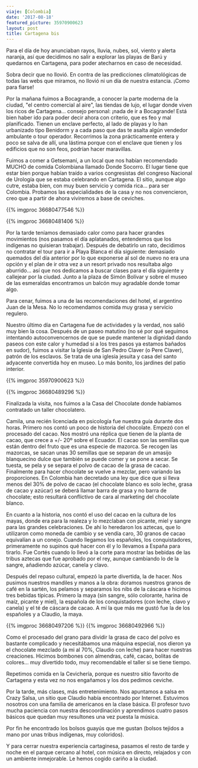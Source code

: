 ```yaml
---
viaje: [Colombia]
date: '2017-08-18'
featured_picture: 35970900623
layout: post
title: Cartagena bis
---
```

Para el día de hoy anunciaban rayos, lluvia, nubes, sol, viento y alerta naranja, así que decidimos no salir a explorar las playas de Barú y quedarnos en Cartagena, para poder atecharnos en caso de necesidad.

Sobra decir que no llovió. En contra de las predicciones climatológicas de todas las webs que miramos, no llovió ni un día de nuestra estancia. ¡Como para fiarse!

Por la mañana fuimos a Bocagrande, a conocer la parte moderna de la ciudad, "el centro comercial al aire", las tiendas de lujo, el lugar donde viven los ricos de Cartagena... consejo personal: ¡nada de ir a Bocagrande! Está bien haber ido para poder decir ahora con criterio, que es feo y mal planificado. Tienen un enclave perfecto, al lado de playas y lo han urbanizado tipo Benidorm y a cada paso que das te asalta algún vendedor ambulante o tour operador. Recorrimos la zona prácticamente entera y poco se salva de allí, una lástima porque con el enclave que tienen y los edificios que no son feos, podrían hacer maravillas.

Fuimos a comer a Getsemaní, a un local que nos habían recomendado MUCHO de comida Colombiana llamado Donde Socorro. El lugar tiene que estar bien porque habían traído a varios congresistas del congreso Nacional de Urología que se estaba celebrando en Cartagena. El sitio, aunque algo cutre, estaba bien, con muy buen servicio y comida rica... para ser Colombia. Probamos las especialidades de la casa y no nos convencieron, creo que a partir de ahora viviremos a base de ceviches.

{{% imgproc 36680477546 %}}

{{% imgproc 36680481406 %}}

Por la tarde teníamos demasiado calor como para hacer grandes movimientos (nos pasamos el día aplatanados, entendemos que los indígenas no quisieran trabajar). Después de debatirlo un rato, decidimos no contratar el tour para ir a Playa Blanca el día siguiente: demasiado quemados del día anterior por lo que exponerse al sol de nuevo no era una opción y el plan de ir otra vez a un resort privado nos resultaba algo aburrido... así que nos dedicamos a buscar clases para el día siguiente y callejear por la ciudad. Junto a la plaza de Simón Bolívar y sobre el museo de las esmeraldas encontramos un balcón muy agradable donde tomar algo.

Para cenar, fuimos a una de las recomendaciones del hotel, el argentino Juan de la Mesa. No lo recomendamos comida muy grasa y servicio regulero.

Nuestro último día en Cartagena fue de actividades y la verdad, nos salió muy bien la cosa. Después de un paseo matutino (no sé por qué seguimos intentando autoconvencernos de que se puede mantener la dignidad dando paseos con este calor y humedad si a los tres pasos ya estamos bañados en sudor), fuimos a visitar la Iglesia de San Pedro Claver (o Pere Claver), patrón de los esclavos. Se trata de una iglesia jesuita y casa del santo adyacente convertida hoy en museo. Lo más bonito, los jardines del patio interior.

{{% imgproc 35970900623 %}}

{{% imgproc 36680489296 %}}

Finalizada la visita, nos fuimos a la Casa del Chocolate donde habíamos contratado un taller chocolatero.

Camila, una recién licenciada en psicología fue nuestra guía durante dos horas. Primero nos contó un poco de historia del chocolate. Empezó con el procesado del cacao. Nos mostró una réplica que tienen de la planta de cacao, que crece a +/- 20º sobre el Ecuador. El cacao son las semillas que están dentro del fruto que es una especie de mazorca. Se recogen las mazorcas, se sacan unas 30 semillas que se separan de un amasijo blanquecino dulce que también se puede comer y se pone a secar. Se tuesta, se pela y se separa el polvo de cacao de la grasa de cacao. Finalmente para hacer chocolate se vuelve a mezclar, pero variando las proporciones. En Colombia han decretado una ley que dice que si lleva menos del 30% de polvo de cacao (el chocolate blanco es solo leche, grasa de cacao y azúcar) se deberá llamar barra de grasa y no barra de chocolate; esto resultará conflictivo de cara al marketing del chocolate blanco.

En cuanto a la historia, nos contó el uso del cacao en la cultura de los mayas, donde era para la realeza y lo mezclaban con picante, miel y sangre para las grandes celebraciones. De ahí lo heredaron los aztecas, que lo utilizaron como moneda de cambio y se vendía caro, 30 granos de cacao equivalían a un conejo. Cuando llegamos los españoles, los conquistadores, primeramente no supinos qué hacer con él y lo llevamos a España para tirarlo. Fue Cortés cuando lo llevó a la corte para mostrar las bebidas de las tribus aztecas que fue aprobado por el rey, aunque cambiando lo de la sangre, añadiendo azúcar, canela y clavo.

Después del repaso cultural, empezó la parte divertida, la de hacer. Nos pusimos nuestros mandiles y manos a la obra: doramos nuestros granos de café en la sartén, los pelamos y separamos los nibs de la cáscara e hicimos tres bebidas típicas. Primero la maya (sin sangre, sólo colorante, harina de maíz, picante y miel), la española de los conquistadores (con leche, clavo y canela) y el té de cáscara de cacao. A mí la que más me gustó fue la de los españoles y a Claudio, la maya.

{{% imgproc 36680497206 %}}
{{% imgproc 36680492966 %}}

Como el procesado del grano para dividir la grasa de caco del polvo es bastante complicado y necesitábamos una máquina especial, nos dieron ya el chocolate mezclado (a mi al 70%, Claudio con leche) para hacer nuestras creaciones. Hicimos bombones con almendras, café, cacao, bolitas de colores… muy divertido todo, muy recomendable el taller si se tiene tiempo.

Repetimos comida en la Cevichería, porque es nuestro sitio favorito de Cartagena y esta vez no nos engañamos y los dos pedimos ceviche.

Por la tarde, más clases, más entretenimiento. Nos apuntamos a salsa en Crazy Salsa, un sitio que Claudio había encontrado por Internet. Estuvimos nosotros con una familia de americanos en la clase básica. El profesor tuvo mucha paciencia con nuestra descoordinación y aprendimos cuatro pasos básicos que quedan muy resultones una vez puesta la música. 

Por fin he encontrado los bolsos guayús que me gustan (bolsos tejidos a mano por unas tribus indígenas, muy coloridos).

Y para cerrar nuestra experiencia cartaginesa, pasamos el resto de tarde y noche en el parque cercano al hotel, con música en directo, relajados y con un ambiente inmejorable. 
Le hemos cogido cariño a la ciudad.
